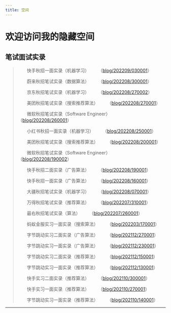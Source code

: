 ```yaml
---
title: 空间
---
```


# 欢迎访问我的隐藏空间

<script type="text/javascript" src="/include/head.js"></script>

## 笔试面试实录

> &emsp;&emsp;快手秋招一面实录（机器学习）&emsp;&emsp;（<a href="https://www.dywan.xyz/zone/202209/030001">blog/202209/030001</a>）
> 
> &emsp;&emsp;蔚来秋招笔试实录（数据算法）&emsp;&emsp;（<a href="https://www.dywan.xyz/zone/202208/300001">blog/202208/300001</a>）
> 
> &emsp;&emsp;京东秋招笔试实录（机器学习）&emsp;&emsp;（<a href="https://www.dywan.xyz/zone/202208/270002">blog/202208/270002</a>）
> 
> &emsp;&emsp;美团秋招笔试实录（搜索推荐算法）&emsp;&emsp;（<a href="https://www.dywan.xyz/zone/202208/270001">blog/202208/270001</a>）
> 
> &emsp;&emsp;微软秋招笔试实录（Software Engineer）&emsp;&emsp;（<a href="https://www.dywan.xyz/zone/202208/260001">blog/202208/260001</a>）
> 
> &emsp;&emsp;小红书秋招一面实录（机器学习）&emsp;&emsp;（<a href="https://www.dywan.xyz/zone/202208/250001">blog/202208/250001</a>）
> 
> &emsp;&emsp;美团秋招笔试实录（搜索推荐算法）&emsp;&emsp;（<a href="https://www.dywan.xyz/zone/202208/200001">blog/202208/200001</a>）
> 
> &emsp;&emsp;微软秋招笔试实录（Software Engineer）&emsp;&emsp;（<a href="https://www.dywan.xyz/zone/202208/190002">blog/202208/190002</a>）
> 
> &emsp;&emsp;快手秋招二面实录（广告算法）&emsp;&emsp;（<a href="https://www.dywan.xyz/zone/202208/190001">blog/202208/190001</a>）
> 
> &emsp;&emsp;快手秋招一面实录（广告算法）&emsp;&emsp;（<a href="https://www.dywan.xyz/zone/202208/160001">blog/202208/160001</a>）
> 
> &emsp;&emsp;大疆秋招笔试实录（机器学习）&emsp;&emsp;（<a href="https://www.dywan.xyz/zone/202208/070001">blog/202208/070001</a>）
> 
> &emsp;&emsp;万得秋招笔试实录（推荐算法）&emsp;&emsp;（<a href="https://www.dywan.xyz/zone/202207/310001">blog/202207/310001</a>）
> 
> &emsp;&emsp;最右秋招笔试实录（算法）&emsp;&emsp;（<a href="https://www.dywan.xyz/zone/202207/260001">blog/202207/260001</a>）
> 
> &emsp;&emsp;蚂蚁金服实习一面实录（搜索算法）&emsp;&emsp;（<a href="https://www.dywan.xyz/zone/202203/170001">blog/202203/170001</a>）
> 
> &emsp;&emsp;字节跳动实习二面实录（广告算法）&emsp;&emsp;（<a href="https://www.dywan.xyz/zone/202112/270001">blog/202112/270001</a>）
> 
> &emsp;&emsp;字节跳动实习一面实录（广告算法）&emsp;&emsp;（<a href="https://www.dywan.xyz/zone/202112/230001">blog/202112/230001</a>）
> 
> &emsp;&emsp;字节跳动实习二面实录（推荐算法）&emsp;&emsp;（<a href="https://www.dywan.xyz/zone/202112/150001">blog/202112/150001</a>）
> 
> &emsp;&emsp;字节跳动实习一面实录（推荐算法）&emsp;&emsp;（<a href="https://www.dywan.xyz/zone/202112/130001">blog/202112/130001</a>）
> 
> &emsp;&emsp;快手实习二面实录（推荐算法）&emsp;&emsp;（<a href="https://www.dywan.xyz/zone/202110/300001">blog/202110/300001</a>）
> 
> &emsp;&emsp;快手实习一面实录（推荐算法）&emsp;&emsp;（<a href="https://www.dywan.xyz/zone/202110/270001">blog/202110/270001</a>）
> 
> &emsp;&emsp;字节跳动实习一面实录（推荐算法）&emsp;&emsp;（<a href="https://www.dywan.xyz/zone/202110/140001">blog/202110/140001</a>）

---

<script type="text/javascript" src="/include/tail.js"></script>
